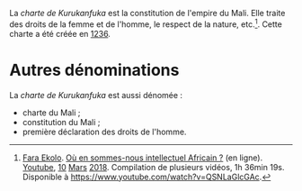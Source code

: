 <!-- TITLE: Charte de Kurukanfuka / Constitution du Mali -->
<!-- SUBTITLE: Présentation de la Charte De Kurukanfuka -->

La *charte de Kurukanfuka* est la constitution de l'empire du Mali. Elle traite des droits de la femme et de l'homme, le respect de la nature, etc.[^1].
Cette charte a été créée en [1236](/histoire/date/calendrier-gregorien/par-annee/1236).

# Autres dénominations
La *charte de Kurukanfuka* est aussi dénomée :
* charte du Mali ;
* constitution du Mali ;
* première déclaration des droits de l'homme.


[^1]: [Fara Ekolo](https://www.youtube.com/channel/UC6-IxpEVchmoKRXDl9fMxrw). [Où en sommes-nous intellectuel Africain ?](https://www.youtube.com/watch?v=QSNLaGlcGAc) (en ligne). [Youtube](https://www.youtube.com), [10](/histoire/date/calendrier-gregorien/par-jour/10) [Mars](/histoire/date/calendrier-gregorien/par-mois/mars) [2018](/histoire/date/calendrier-gregorien/par-annee/2018). Compilation de plusieurs vidéos, 1h 36min 19s. Disponible à https://www.youtube.com/watch?v=QSNLaGlcGAc.